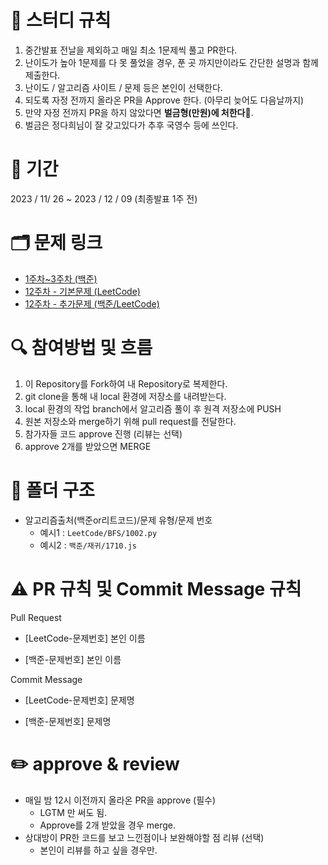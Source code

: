 # 📌 스터디 규칙
1. 중간발표 전날을 제외하고 매일 최소 1문제씩 풀고 PR한다.
2. 난이도가 높아 1문제를 다 못 풀었을 경우, 푼 곳 까지만이라도 간단한 설명과 함께 제출한다.
3. 난이도 / 알고리즘 사이트 / 문제 등은 본인이 선택한다.
4. 되도록 자정 전까지 올라온 PR을 Approve 한다. (아무리 늦어도 다음날까지)
5. 만약 자정 전까지 PR을 하지 않았다면 **벌금형(만원)에 처한다**💸.
6. 벌금은 정다희님이 잘 갖고있다가 추후 국영수 등에 쓰인다.

# 📆 기간
2023 / 11/ 26 ~ 2023 / 12 / 09 (최종발표 1주 전)

# 🗂️ 문제 링크
* [1주차~3주차 (백준)](https://docs.google.com/spreadsheets/d/1z4a3pSM-h76kwdUAlPXXmbwcpP-VKFYFK92TCQtjXV4/edit#gid=0)
* [12주차 - 기본문제 (LeetCode)](https://docs.google.com/spreadsheets/d/1lp15pAS8idNBcGxc7UO6h85-qYqHx0waEKIfJTd_TMY/edit)
* [12주차 - 추가문제 (백준/LeetCode)](https://docs.google.com/spreadsheets/d/1Tm4kUCahzEUHUkfAUYxGlb8Px6fnvMHr1R6MtllG8Zg/edit#gid=0)

# 🔍 참여방법 및 흐름
1. 이 Repository를 Fork하여 내 Repository로 복제한다.
2. git clone을 통해 내 local 환경에 저장소를 내려받는다.
3. local 환경의 작업 branch에서 알고리즘 풀이 후 원격 저장소에 PUSH
4. 원본 저장소와 merge하기 위해 pull request를 전달한다.
5. 참가자들 코드 approve 진행 (리뷰는 선택)
6. approve 2개를 받았으면 MERGE

# 📁 폴더 구조
* 알고리즘출처(백준or리트코드)/문제 유형/문제 번호
  - 예시1 : `LeetCode/BFS/1002.py`
  - 예시2 : `백준/재귀/1710.js`
 
# ⚠️ PR 규칙 및 Commit Message 규칙
Pull Request
* [LeetCode-문제번호] 본인 이름

* [백준-문제번호] 본인 이름

Commit Message
* [LeetCode-문제번호] 문제명

* [백준-문제번호] 문제명

# ✏️ approve & review
* 매일 밤 12시 이전까지 올라온 PR을 approve (필수)
  - LGTM 만 써도 됨.
  - Approve를 2개 받았을 경우 merge.
* 상대방이 PR한 코드를 보고 느낀점이나 보완해야할 점 리뷰 (선택)
  - 본인이 리뷰를 하고 싶을 경우만.
